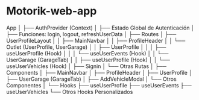 # Motorik-web-app

App
│
├── AuthProvider (Context)
│   ├── Estado Global de Autenticación
│   ├── Funciones: login, logout, refreshUserData
│
├── Routes
│   ├── UserProfileLayout
│   │   ├── MainNavbar
│   │   ├── ProfileHeader
│   │   └── Outlet (UserProfile, UserGarage)
│   │       ├── UserProfile
│   │       │   ├── useUserProfile (Hook)
│   │       │   └── useUserEvents (Hook)
│   │       └── UserGarage (GarageTab)
│   │           ├── useUserProfile (Hook)
│   │           └── useUserVehicles (Hook)
│   ├── Signin
│   └── Otras Rutas
│
├── Components
│   ├── MainNavbar
│   ├── ProfileHeader
│   ├── UserProfile
│   ├── UserGarage (GarageTab)
│   ├── AddVehicleModal
│   └── Otros Componentes
│
└── Hooks
    ├── useUserProfile
    ├── useUserEvents
    ├── useUserVehicles
    └── Otros Hooks Personalizados
